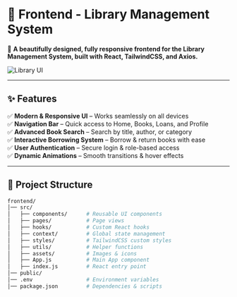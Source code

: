 # 🎨 Frontend - Library Management System  

🚀 **A beautifully designed, fully responsive frontend for the Library Management System, built with React, TailwindCSS, and Axios.**  

![Library UI](./assets/images/library-ui.png)  

---

## ✨ Features  
✅ **Modern & Responsive UI** – Works seamlessly on all devices  
✅ **Navigation Bar** – Quick access to Home, Books, Loans, and Profile  
✅ **Advanced Book Search** – Search by title, author, or category  
✅ **Interactive Borrowing System** – Borrow & return books with ease  
✅ **User Authentication** – Secure login & role-based access  
✅ **Dynamic Animations** – Smooth transitions & hover effects  

---

## 📁 Project Structure  
```bash
frontend/
│── src/
│   ├── components/      # Reusable UI components
│   ├── pages/           # Page views
│   ├── hooks/           # Custom React hooks
│   ├── context/         # Global state management
│   ├── styles/          # TailwindCSS custom styles
│   ├── utils/           # Helper functions
│   ├── assets/          # Images & icons
│   ├── App.js           # Main App component
│   ├── index.js         # React entry point
│── public/
│── .env                 # Environment variables
│── package.json         # Dependencies & scripts
